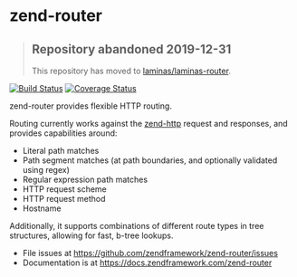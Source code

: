 # zend-router

> ## Repository abandoned 2019-12-31
>
> This repository has moved to [laminas/laminas-router](https://github.com/laminas/laminas-router).

[![Build Status](https://secure.travis-ci.org/zendframework/zend-router.svg?branch=master)](https://secure.travis-ci.org/zendframework/zend-router)
[![Coverage Status](https://coveralls.io/repos/github/zendframework/zend-router/badge.svg?branch=master)](https://coveralls.io/github/zendframework/zend-router?branch=master)

zend-router provides flexible HTTP routing.

Routing currently works against the [zend-http](https://github.com/zendframework/zend-http)
request and responses, and provides capabilities around:

- Literal path matches
- Path segment matches (at path boundaries, and optionally validated using regex)
- Regular expression path matches
- HTTP request scheme
- HTTP request method
- Hostname

Additionally, it supports combinations of different route types in tree
structures, allowing for fast, b-tree lookups.

- File issues at https://github.com/zendframework/zend-router/issues
- Documentation is at https://docs.zendframework.com/zend-router
